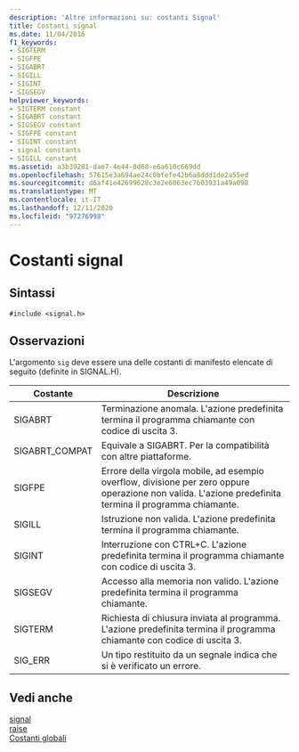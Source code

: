 ```yaml
---
description: 'Altre informazioni su: costanti Signal'
title: Costanti signal
ms.date: 11/04/2016
f1_keywords:
- SIGTERM
- SIGFPE
- SIGABRT
- SIGILL
- SIGINT
- SIGSEGV
helpviewer_keywords:
- SIGTERM constant
- SIGABRT constant
- SIGSEGV constant
- SIGFPE constant
- SIGINT constant
- signal constants
- SIGILL constant
ms.assetid: a3b39281-dae7-4e44-8d68-e6a610c669dd
ms.openlocfilehash: 57615e3a694ae24c0bfefe42b6a8ddd1de2a55ed
ms.sourcegitcommit: d6af41e42699628c3e2e6063ec7b03931a49a098
ms.translationtype: MT
ms.contentlocale: it-IT
ms.lasthandoff: 12/11/2020
ms.locfileid: "97276998"
---
```

# <a name="signal-constants"></a>Costanti signal

## <a name="syntax"></a>Sintassi

```
#include <signal.h>
```

## <a name="remarks"></a>Osservazioni

L'argomento `sig` deve essere una delle costanti di manifesto elencate di seguito (definite in SIGNAL.H).

|Costante|Descrizione|
|-|-|
|SIGABRT|Terminazione anomala. L'azione predefinita termina il programma chiamante con codice di uscita 3.  |
|SIGABRT_COMPAT|Equivale a SIGABRT. Per la compatibilità con altre piattaforme.  |
|SIGFPE|Errore della virgola mobile, ad esempio overflow, divisione per zero oppure operazione non valida. L'azione predefinita termina il programma chiamante.  |
|SIGILL|Istruzione non valida. L'azione predefinita termina il programma chiamante.  |
|SIGINT|Interruzione con CTRL+C. L'azione predefinita termina il programma chiamante con codice di uscita 3.  |
|SIGSEGV|Accesso alla memoria non valido. L'azione predefinita termina il programma chiamante.  |
|SIGTERM|Richiesta di chiusura inviata al programma. L'azione predefinita termina il programma chiamante con codice di uscita 3.  |
|SIG_ERR|Un tipo restituito da un segnale indica che si è verificato un errore.  |

## <a name="see-also"></a>Vedi anche

[signal](../c-runtime-library/reference/signal.md)<br/>
[raise](../c-runtime-library/reference/raise.md)<br/>
[Costanti globali](../c-runtime-library/global-constants.md)
